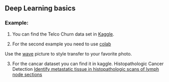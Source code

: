 ## Deep Learning basics

### Example: 

1. You can find the Telco Churn data set in [Kaggle](https://www.kaggle.com/zagarsuren/telecom-churn-dataset-ibm-watson-analytics). 

2. For the second example you need to use [colab](https://colab.research.google.com/notebooks/intro.ipynb#recent=true) 

Use the [wave](https://imgur.com/gallery/uH3SNYt) picture to style transfer to your favorite photo.

3. For the cancar dataset you can find it in kaggle. Histopathologic Cancer Detection [Identify metastatic tissue in histopathologic scans of lymph node sections](https://www.kaggle.com/c/histopathologic-cancer-detection/data)